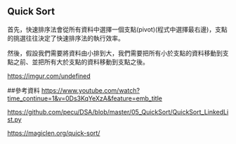 ## Quick Sort
首先，快速排序法會從所有資料中選擇一個支點(pivot)(程式中選擇最右邊)，支點的挑選往往決定了快速排序法的執行效率。

然後，假設我們需要將資料由小排到大，我們需要把所有小於支點的資料移動到支點之前、並把所有大於支點的資料移動到支點之後。

https://imgur.com/undefined

##參考資料
https://www.youtube.com/watch?time_continue=1&v=0Ds3KqYeXzA&feature=emb_title

https://github.com/pecu/DSA/blob/master/05_QuickSort/QuickSort_LinkedList.py

https://magiclen.org/quick-sort/
